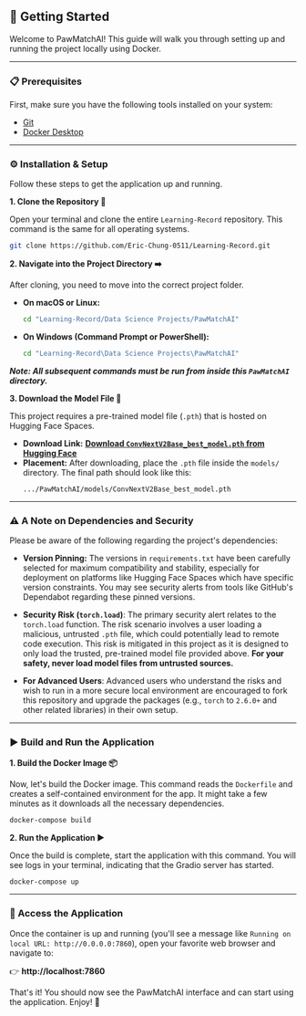 ## 🚀 Getting Started

Welcome to PawMatchAI! This guide will walk you through setting up and running the project locally using Docker.

---

### 📋 Prerequisites

First, make sure you have the following tools installed on your system:
* [Git](https://git-scm.com/downloads)
* [Docker Desktop](https://www.docker.com/products/docker-desktop/)

---

### ⚙️ Installation & Setup

Follow these steps to get the application up and running.

**1. Clone the Repository 📂**

Open your terminal and clone the entire `Learning-Record` repository. This command is the same for all operating systems.
```bash
git clone https://github.com/Eric-Chung-0511/Learning-Record.git
```

**2. Navigate into the Project Directory ➡️**

After cloning, you need to move into the correct project folder.

* **On macOS or Linux:**
    ```bash
    cd "Learning-Record/Data Science Projects/PawMatchAI"
    ```

* **On Windows (Command Prompt or PowerShell):**
    ```bash
    cd "Learning-Record\Data Science Projects\PawMatchAI"
    ```
***Note: All subsequent commands must be run from inside this `PawMatchAI` directory.***

**3. Download the Model File 🧠**

This project requires a pre-trained model file (`.pth`) that is hosted on Hugging Face Spaces.

* **Download Link:** [**Download `ConvNextV2Base_best_model.pth` from Hugging Face**](https://huggingface.co/spaces/DawnC/PawMatchAI/tree/main)
* **Placement:** After downloading, place the `.pth` file inside the `models/` directory. The final path should look like this:
    ```
    .../PawMatchAI/models/ConvNextV2Base_best_model.pth
    ```

---

### ⚠️ A Note on Dependencies and Security

Please be aware of the following regarding the project's dependencies:

* **Version Pinning:** The versions in `requirements.txt` have been carefully selected for maximum compatibility and stability, especially for deployment on platforms like Hugging Face Spaces which have specific version constraints. You may see security alerts from tools like GitHub's Dependabot regarding these pinned versions.

* **Security Risk (`torch.load`)**: The primary security alert relates to the `torch.load` function. The risk scenario involves a user loading a malicious, untrusted `.pth` file, which could potentially lead to remote code execution. This risk is mitigated in this project as it is designed to only load the trusted, pre-trained model file provided above. **For your safety, never load model files from untrusted sources.**

* **For Advanced Users**: Advanced users who understand the risks and wish to run in a more secure local environment are encouraged to fork this repository and upgrade the packages (e.g., `torch` to `2.6.0+` and other related libraries) in their own setup.

---

### ▶️ Build and Run the Application

**1. Build the Docker Image 📦**

Now, let's build the Docker image. This command reads the `Dockerfile` and creates a self-contained environment for the app. It might take a few minutes as it downloads all the necessary dependencies.
```bash
docker-compose build
```

**2. Run the Application ▶️**

Once the build is complete, start the application with this command. You will see logs in your terminal, indicating that the Gradio server has started.
```bash
docker-compose up
```

---

### 🎉 Access the Application

Once the container is up and running (you'll see a message like `Running on local URL: http://0.0.0.0:7860`), open your favorite web browser and navigate to:

👉 **http://localhost:7860**

That's it! You should now see the PawMatchAI interface and can start using the application. Enjoy! 🐾
